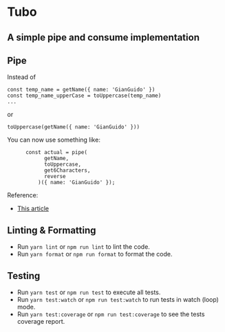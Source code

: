 # Tubo
## A simple pipe and consume implementation

## Pipe

Instead of

```
const temp_name = getName({ name: 'GianGuido' })
const temp_name_upperCase = toUppercase(temp_name)
...
```
or
```
toUppercase(getName({ name: 'GianGuido' }))
```

You can now use something like:

```
      const actual = pipe(
            getName,
            toUppercase,
            get6Characters,
            reverse
          )({ name: 'GianGuido' });
```

Reference:
- [This article](https://www.freecodecamp.org/news/pipe-and-compose-in-javascript-5b04004ac937/)

## Linting & Formatting

-   Run `yarn lint` or `npm run lint` to lint the code.
-   Run `yarn format` or `npm run format` to format the code.


## Testing


-   Run `yarn test` or `npm run test` to execute all tests.
-   Run `yarn test:watch` or `npm run test:watch` to run tests in watch (loop) mode.
-   Run `yarn test:coverage` or `npm run test:coverage` to see the tests coverage report.

